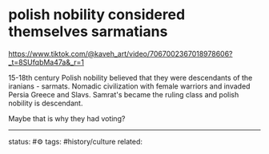 # polish nobility considered themselves sarmatians 
https://www.tiktok.com/@kaveh_art/video/7067002367018978606?_t=8SUfqbMa47a&_r=1

15-18th century
Polish nobility believed that they were descendants of the iranians - sarmats.
Nomadic civilization with female warriors and invaded Persia Greece and Slavs.
Samrat's became the ruling class and polish nobility is descendant.

Maybe that is why they had voting?

---
status: #⚙️ 
tags: #history/culture 
related: 